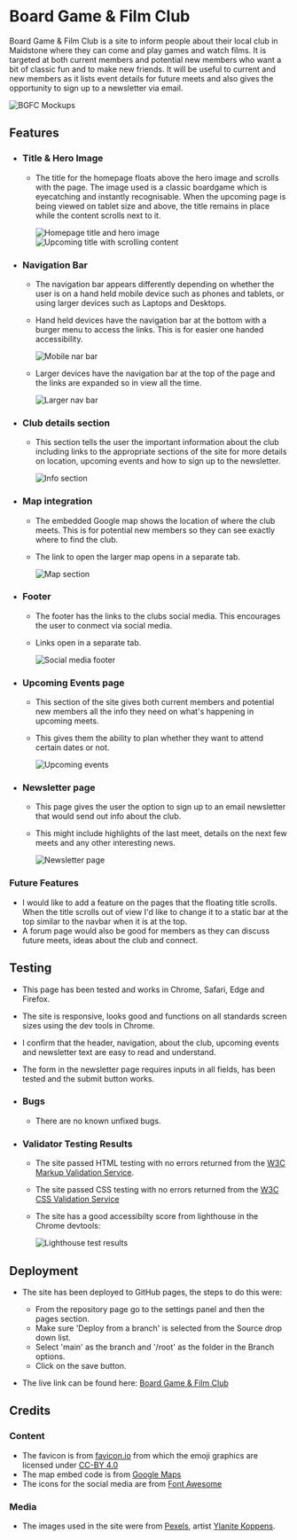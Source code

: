 # Board Game & Film Club

Board Game & Film Club is a site to inform people about their local club in Maidstone where they can come and play games and watch films. It is targeted at both current members and potential new members who want a bit of classic fun and to make new friends. It will be useful to current and new members as it lists event details for future meets and also gives the opportunity to sign up to a newsletter via email. 

![BGFC Mockups](media/bgfc-mockup.png)

## Features
- ### Title & Hero Image
  - The title for the homepage floats above the hero image and scrolls with the page. The image used is a classic boardgame which is eyecatching and instantly recognisable. When the upcoming page is being viewed on tablet size and above, the title remains in place while the content scrolls next to it.

    ![Homepage title and hero image](media/bgfc-title&hero.png "Homepage title and hero") ![Upcoming title with scrolling content](media/bgfc-upcoming-title.png "Upcoming title and scrolling content")    

- ### Navigation Bar
  - The navigation bar appears differently depending on whether the user is on a hand held mobile device such as phones and tablets, or using larger devices such as Laptops and Desktops.
  - Hand held devices have the navigation bar at the bottom with a burger menu to access the links. This is for easier one handed accessibility. 
  
    ![Mobile nar bar](media/bgfc-mobile-nav.png "Mobile nav bar")
  
  - Larger devices have the navigation bar at the top of the page and the links are expanded so in view all the time.

    ![Larger nav bar](media/bgfc-larger-nav.png "Larger device nav bar")

- ### Club details section
  - This section tells the user the important information about the club including links to the appropriate sections of the site for more details on location, upcoming events and how to sign up to the newsletter.

    ![Info section](media/bgfc-what-who-where.png "Information section")

- ### Map integration
  - The embedded Google map shows the location of where the club meets. This is for potential new members so they can see exactly where to find the club.
  - The link to open the larger map opens in a separate tab.

    ![Map section](media/bgfc-map.png "Google map for location")

- ### Footer
  - The footer has the links to the clubs social media. This encourages the user to conmect via social media.
  - Links open in a separate tab.

    ![Social media footer](media/bgfc-socials.png "Social media links")

- ### Upcoming Events page
  - This section of the site gives both current members and potential new members all the info they need on what's happening in upcoming meets.
  - This gives them the ability to plan whether they want to attend certain dates or not.

    ![Upcoming events](media/bgfc-upcoming-page.png "Newsletter page")

- ### Newsletter page
  - This page gives the user the option to sign up to an email newsletter that would send out info about the club.
  - This might include highlights of the last meet, details on the next few meets and any other interesting news.

    ![Newsletter page](media/bgfc-newsletter-page.png "Newsletter page") 

### Future Features

  - I would like to add a feature on the pages that the floating title scrolls. When the title scrolls out of view I'd like to change it to a static bar at the top similar to the navbar when it is at the top.
  - A forum page would also be good for members as they can discuss future meets, ideas about the club and connect.

## Testing

  - This page has been tested and works in Chrome, Safari, Edge and Firefox.
  - The site is responsive, looks good and functions on all standards screen sizes using the dev tools in Chrome.
  - I confirm that the header, navigation, about the club, upcoming events and newsletter text are easy to read and understand.
  - The form in the newsletter page requires inputs in all fields, has been tested and the submit button works.

  - ### Bugs
    - There are no known unfixed bugs. 

  - ### Validator Testing Results

    - The site passed HTML testing with no errors returned from the [W3C Markup Validation Service](https://validator.w3.org/ "The W3C Markup Validation Service").
    - The site passed CSS testing with no errors returned from the [W3C CSS Validation Service](https://jigsaw.w3.org/css-validator/ "The W3C CSS Validation Service")
    - The site has a good accessibilty score from lighthouse in the Chrome devtools:
    
      ![Lighthouse test results](media/bgfc-lighthouse.png "Devtools Lighthouse results")

## Deployment

  - The site has been deployed to GitHub pages, the steps to do this were:
  
    - From the repository page go to the settings panel and then the pages section.
    - Make sure 'Deploy from a branch' is selected from the Source drop down list.
    - Select 'main' as the branch and '/root' as the folder in the Branch options.
    - Click on the save button.

  - The live link can be found here: [Board Game & Film Club](https://apeskinian.github.io/p1_bgfc/ "BGFC link")

## Credits

### Content

- The favicon is from [favicon.io](https://favicon.io/ "Favicon generator") from which the emoji graphics are licensed under [CC-BY 4.0](https://creativecommons.org/licenses/by/4.0/ "CC licence")
- The map embed code is from [Google Maps](https://www.google.co.uk/maps "Google Maps")
- The icons for the social media are from [Font Awesome](https://fontawesome.com/ "Font Awesome")

### Media

 - The images used in the site were from [Pexels](https://www.pexels.com/ "Pexels Webiste"), artist [Ylanite Koppens](https://www.pexels.com/@nietjuh/ "Ylanite Koppens").
